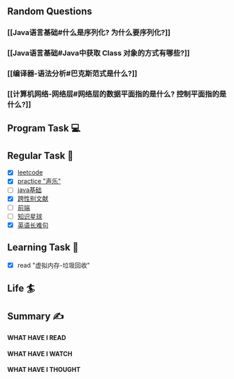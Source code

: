 ## Random Questions
### [[Java语言基础#什么是序列化? 为什么要序列化?]]

### [[Java语言基础#Java中获取 Class 对象的方式有哪些?]]

### [[编译器-语法分析#巴克斯范式是什么?]]

### [[计算机网络-网络层#网络层的数据平面指的是什么? 控制平面指的是什么?]]



## Program Task  💻

## Regular Task  🤡
- [x] [leetcode](https://leetcode.cn/study-plan/algorithms/?progress=tyz0ksg)
- [x] [practice "声乐"](https://docs.google.com/spreadsheets/d/1F0zsAOoyfBXu63_U2zy0et0Ku1OxZ0DCDKUsEI5Ebjs/edit#gid=1676784532)
- [ ] [java基础](https://javaguide.cn/java/basis/java-basic-questions-01.html#%E5%9F%BA%E7%A1%80%E6%A6%82%E5%BF%B5)
- [x] [跨性别文献](https://transreads.org/tag/article/)
- [ ] [前端](https://web.qianguyihao.com)
- [ ] [知识星球](http://svip.iocoder.cn/index/index.html)
- [x] [英语长难句](https://www.bilibili.com/video/BV1mC4y1p7Fh?p=154)

## Learning Task 🎯
- [x] read "虚拟内存-垃圾回收"

## Life 🏄

## Summary ✍
####  WHAT HAVE I READ

#### WHAT HAVE I WATCH

#### WHAT HAVE I THOUGHT
